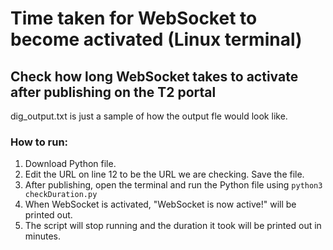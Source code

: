 # Time taken for WebSocket to become activated (Linux terminal)
## Check how long WebSocket takes to activate after publishing on the T2 portal
dig_output.txt is just a sample of how the output fle would look like.

### How to run:
1. Download Python file.
2. Edit the URL on line 12 to be the URL we are checking. Save the file.
3. After publishing, open the terminal and run the Python file using ```python3 checkDuration.py```
4. When WebSocket is activated, "WebSocket is now active!" will be printed out.
5. The script will stop running and the duration it took will be printed out in minutes.
